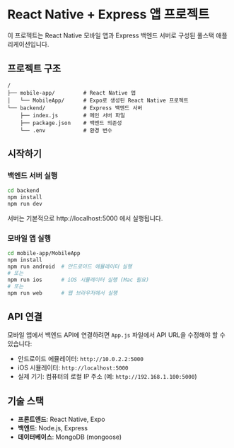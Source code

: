 # React Native + Express 앱 프로젝트

이 프로젝트는 React Native 모바일 앱과 Express 백엔드 서버로 구성된 풀스택 애플리케이션입니다.

## 프로젝트 구조

```
/
├── mobile-app/         # React Native 앱
│   └── MobileApp/      # Expo로 생성된 React Native 프로젝트
└── backend/            # Express 백엔드 서버
    ├── index.js        # 메인 서버 파일
    ├── package.json    # 백엔드 의존성
    └── .env            # 환경 변수
```

## 시작하기

### 백엔드 서버 실행

```bash
cd backend
npm install
npm run dev
```

서버는 기본적으로 http://localhost:5000 에서 실행됩니다.

### 모바일 앱 실행

```bash
cd mobile-app/MobileApp
npm install
npm run android  # 안드로이드 에뮬레이터 실행
# 또는
npm run ios      # iOS 시뮬레이터 실행 (Mac 필요)
# 또는
npm run web      # 웹 브라우저에서 실행
```

## API 연결

모바일 앱에서 백엔드 API에 연결하려면 `App.js` 파일에서 API URL을 수정해야 할 수 있습니다:

- 안드로이드 에뮬레이터: `http://10.0.2.2:5000`
- iOS 시뮬레이터: `http://localhost:5000`
- 실제 기기: 컴퓨터의 로컬 IP 주소 (예: `http://192.168.1.100:5000`)

## 기술 스택

- **프론트엔드**: React Native, Expo
- **백엔드**: Node.js, Express
- **데이터베이스**: MongoDB (mongoose) 